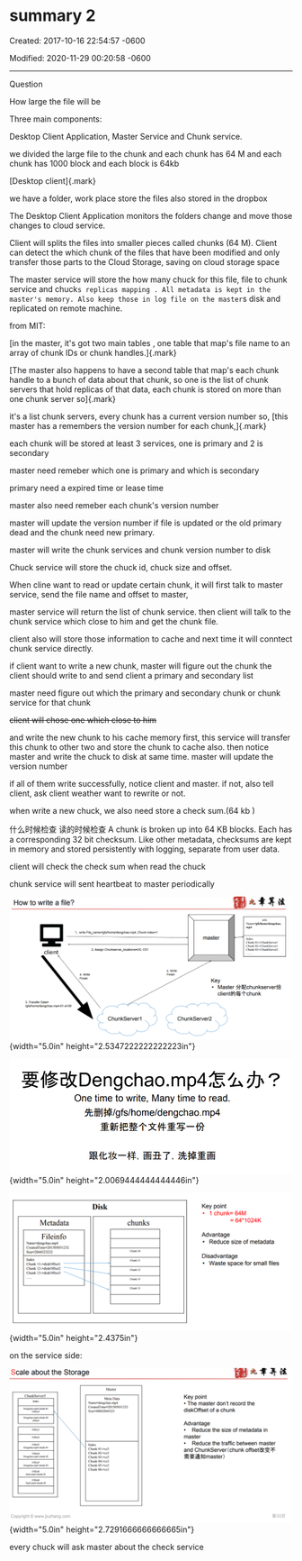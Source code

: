 # summary  2

Created: 2017-10-16 22:54:57 -0600

Modified: 2020-11-29 00:20:58 -0600

---

Question



How large the file will be



Three main components:





Desktop Client Application, Master Service and Chunk service.



we divided the large file to the chunk and each chunk has 64 M and each chunk has 1000 block and each block is 64kb





[Desktop client]{.mark}



we have a folder, work place store the files also stored in the dropbox



The Desktop Client Application monitors the folders change and move those changes to cloud service.

Client will splits the files into smaller pieces called chunks (64 M). Client can detect the which chunk of the files that have been modified and only transfer those parts to the Cloud Storage, saving on cloud storage space



The master service will store the how many chuck for this file, file to chunk service and chuck`s replicas mapping . All metadata is kept in the master's memory. Also keep those in log file on the master`s disk and replicated on remote machine.





from MIT:



[in the master, it's got two main tables , one table that map's file name to an array of chunk IDs or chunk handles.]{.mark}



[The master also happens to have a second table that map's each chunk handle to a bunch of data about that chunk, so one is the list of chunk servers that hold replicas of that data, each chunk is stored on more than one chunk server so]{.mark}



it's a list chunk servers, every chunk has a current version number so, [this master has a remembers the version number for each chunk,]{.mark}



each chunk will be stored at least 3 services, one is primary and 2 is secondary

master need remeber which one is primary and which is secondary

primary need a expired time or lease time



master also need remeber each chunk's version number

master will update the version number if file is updated or the old primary dead and the chunk need new primary.



master will write the chunk services and chunk version number to disk







Chuck service will store the chuck id, chuck size and offset.



When cline want to read or update certain chunk, it will first talk to master service, send the file name and offset to master,



master service will return the list of chunk service. then client will talk to the chunk service which close to him and get the chunk file.



client also will store those information to cache and next time it will conntect chunk service directly.







if client want to write a new chunk, master will figure out the chunk the client should write to and send client a primary and secondary list



master need figure out which the primary and secondary chunk or chunk service for that chunk



~~client will chose one which close to him~~



and write the new chunk to his cache memory first, this service will transfer this chunk to other two and store the chunk to cache also. then notice master and write the chuck to disk at same time. master will update the version number



if all of them write successfully, notice client and master. if not, also tell client, ask client weather want to rewrite or not.



when write a new chuck, we also need store a check sum.(64 kb )



什么时候检查 读的时候检查 A chunk is broken up into 64 KB blocks. Each has a corresponding 32 bit checksum. Like other metadata, checksums are kept in memory and stored persistently with logging, separate from user data.



client will check the check sum when read the chuck





chunk service will sent heartbeat to master periodically



















![How to write a file? 1, write Chunk index---I 2, Assign CSI client 4. Write Finish 3. Transfer Data= lgfs/home/dengchao. mp4-01-Of-09 ChunkServer1 4. Write Finish info N gchao. master Chunk O I •>ChunkServerI Chunk 02 •>ChunkServerI Chunk 03->ChunkServer2 Key • Master clientfiötchunk ChunkServer2 ](../../media/File-System-File-System-summary--2-image1.png){width="5.0in" height="2.5347222222222223in"}



![One time to write, Many time to read. hfflN/gfs/home/dengchao.mp4 ](../../media/File-System-File-System-summary--2-image2.png){width="5.0in" height="2.0069444444444446in"}

















![Metadata Fileinfo Name=dengchao.mp4 CreatedTimF201505031232 Size-2044323232 Chunk I I ->diskOffsetl Chunk 12->diskOffset2 Chunk 13->diskOffset3 Disk chunks 12 15 13 Key point 1 chunk= 64M = 64*1024K Advantage • Reduce size of metadata Disadvantage Waste space for small files ](../../media/File-System-File-System-summary--2-image3.png){width="5.0in" height="2.4375in"}





on the service side:



![Scale about the Storage ChunkServer5 mpQ1 Lmk-O I mpQ1 Lmk-(j2 mpQ1 mpQ1 i _ mp-4<imk-O I i _ mp-4<imk-02 Copyright O wwvv.jiuzhang.com Master Meta Data Name=dengchao mp4 CreatedTime=201505031232 Size---10042044323 Index Chunk 01->cs5 Chunk 02->cs5 Chunk 03->cs5 Chunk 04->cs3 Chunk 05->cs3 Chunk 06->cs3 Key point • The master don't record the diskOffset of a chunk Advantage Reduce the size of metadata in master Reduce the traffic between master and ChunkServer(chunk offsetüö ](../../media/File-System-File-System-summary--2-image4.png){width="5.0in" height="2.7291666666666665in"}

every chuck will ask master about the check service





